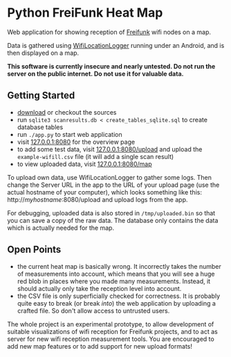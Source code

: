# Python FreiFunk Heat Map #
Web application for showing reception of [Freifunk](http://freifunk.net) wifi nodes on a map.

Data is gathered using [WifiLocationLogger](https://github.com/tjanson/WifiLocationLogger) running under an Android, and is then displayed on a map.

**This software is currently insecure and nearly untested. Do not run the server on the public internet. Do not use it for valuable data.**

## Getting Started ##
* [download](https://github.com/oliver/pyffheatmap/archive/master.zip) or checkout the sources
* run `sqlite3 scanresults.db < create_tables_sqlite.sql` to create database tables
* run `./app.py` to start web application
* visit [127.0.0.1:8080](http://127.0.0.1:8080/) for the overview page
* to add some test data, visit [127.0.0.1:8080/upload](http://127.0.0.1:8080/upload) and upload the `example-wifill.csv` file (it will add a single scan result)
* to view uploaded data, visit [127.0.0.1:8080/map](http://127.0.0.1:8080/map)

To upload own data, use WifiLocationLogger to gather some logs. Then change the Server URL in the app to the URL of your upload page (use the actual hostname of your computer), which looks something like this: http://*myhostname*:8080/upload and upload logs from the app.

For debugging, uploaded data is also stored in `/tmp/uploaded.bin` so that you can save a copy of the raw data. The database only contains the data which is actually needed for the map.

## Open Points ##

* the current heat map is basically wrong. It incorrectly takes the number of measurements into account, which means that you will see a huge red blob in places where you made many measurements. Instead, it should actually only take the reception level into account.
* the CSV file is only superficially checked for correctness. It is probably quite easy to break (or break *into*) the web application by uploading a crafted file. So don't allow access to untrusted users.

The whole project is an experimental prototype, to allow development of suitable visualizations of wifi reception for Freifunk projects, and to act as server for new wifi reception measurement tools. You are encouraged to add new map features or to add support for new upload formats!
